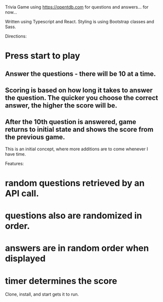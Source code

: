 Trivia Game using https://opentdb.com for questions and answers... for now...

Written using Typescript and React. Styling is using Bootstrap classes and Sass.

Directions:

# Press start to play

## Answer the questions - there will be 10 at a time.

## Scoring is based on how long it takes to answer the question. The quicker you choose the correct answer, the higher the score will be.

## After the 10th question is answered, game returns to initial state and shows the score from the previous game.

This is an initial concept, where more additions are to come whenever I have time.

Features:

# random questions retrieved by an API call.

# questions also are randomized in order.

# answers are in random order when displayed

# timer determines the score

Clone, install, and start gets it to run.
